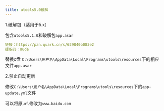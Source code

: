 ```yaml
---
title: utools5.0破解
---
```

1.破解包（适用于5.x）

包含`utools5.1.0`和破解包`app.asar`

```yaml
链接：https://pan.quark.cn/s/629840b083e2
提取码：Uude
```

替换c盘 `C:\Users\用户名\AppData\Local\Programs\utools\resources`下的相应文件`app.asar`

2.禁止自动更新

修改`C:\Users\用户名\AppData\Local\Programs\utools\resources`下的`app-update.yml`文件

可以将原`url`修改为` www.baidu.com `

